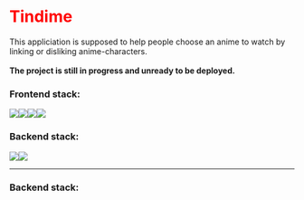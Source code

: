 <h1 style="color:red">Tindime</h1>

This appliciation is supposed to help people choose an anime to watch by linking or disliking anime-characters. <br/><br/><b>The project is still in progress and unready to be deployed.</b>

<h3>Frontend stack:</h3>

<div style="display: flex; flex-direction: row">
  <img src="https://img.shields.io/badge/JavaScript-323330?style=for-the-badge&logo=javascript&logoColor=F7DF1E">
  <img src="https://img.shields.io/badge/Vue%20js-35495E?style=for-the-badge&logo=vuedotjs&logoColor=4FC08D">
  <img src="https://img.shields.io/badge/TypeScript-007ACC?style=for-the-badge&logo=typescript&logoColor=white">
  <img src="https://img.shields.io/badge/Sass-CC6699?style=for-the-badge&logo=sass&logoColor=white">
</div>

<h3>Backend stack:</h3>

<div style="display: flex; flex-direction: row">
  <img src="https://img.shields.io/badge/Python-FFD43B?style=for-the-badge&logo=python&logoColor=blue">
  
  <img src="https://img.shields.io/badge/Flask-000000?style=for-the-badge&logo=flask&logoColor=white">
</div>

<hr/>

<h3>Backend stack:</h3>
